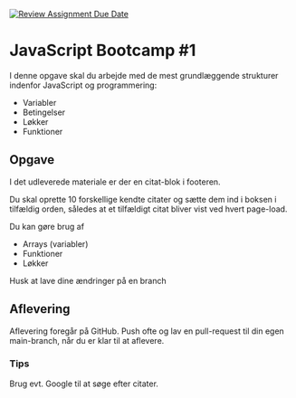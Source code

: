 [![Review Assignment Due Date](https://classroom.github.com/assets/deadline-readme-button-22041afd0340ce965d47ae6ef1cefeee28c7c493a6346c4f15d667ab976d596c.svg)](https://classroom.github.com/a/rNscw6tv)
# JavaScript Bootcamp #1
I denne opgave skal du arbejde med de mest grundlæggende strukturer indenfor JavaScript og programmering:
- Variabler
- Betingelser
- Løkker
- Funktioner

## Opgave
I det udleverede materiale er der en citat-blok i footeren.

Du skal oprette 10 forskellige kendte citater og sætte dem ind i boksen i tilfældig orden, således at et tilfældigt citat bliver vist ved hvert page-load.

Du kan gøre brug af
- Arrays (variabler)
- Funktioner
- Løkker

Husk at lave dine ændringer på en branch

## Aflevering
Aflevering foregår på GitHub. Push ofte og lav en pull-request til din egen main-branch, når du er klar til at aflevere.

### Tips
Brug evt. Google til at søge efter citater.